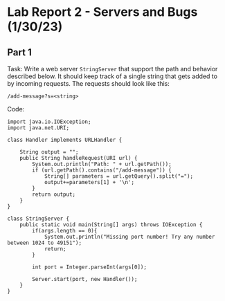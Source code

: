 # Lab Report 2 - Servers and Bugs (1/30/23)
## Part 1

Task: Write a web server `StringServer` that support the path and behavior described below. It should keep track of a single string that gets added to by incoming requests. The requests should look like this:

```/add-message?s=<string>```

Code:

```
import java.io.IOException;
import java.net.URI;

class Handler implements URLHandler {

    String output = "";
    public String handleRequest(URI url) {
        System.out.println("Path: " + url.getPath());
        if (url.getPath().contains("/add-message")) {
            String[] parameters = url.getQuery().split("=");
            output+=parameters[1] + '\n';
        }
        return output;
    }
}

class StringServer {
    public static void main(String[] args) throws IOException {
        if(args.length == 0){
            System.out.println("Missing port number! Try any number between 1024 to 49151");
            return;
        }

        int port = Integer.parseInt(args[0]);

        Server.start(port, new Handler());
    }
}

```
